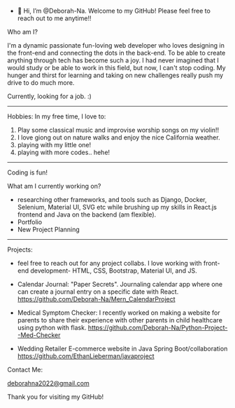 - 👋 Hi, I’m @Deborah-Na. Welcome to my GitHub! Please feel free to reach out to me anytime!! 

Who am I?

I'm a dynamic passionate fun-loving web developer who loves designing in the front-end and connecting the dots in the back-end. To be able to create anything through tech has become such a joy. I had never imagined that I would study or be able to work in this field, but now, I can't stop coding. My hunger and thirst for learning and taking on new challenges really push my drive to do much more. 

Currently, looking for a job. :)


-----------------
Hobbies: 
In my free time, I love to:

1. Play some classical music and improvise worship songs on my violin!!
2. I love giong out on nature walks and enjoy the nice California weather.
3. playing with my little one!
4. playing with more codes.. hehe!

-----------------
Coding is fun!

What am I currently working on?
- researching other frameworks, and tools such as Django, Docker, Selenium, Material UI, SVG  etc while brushing up my skills in React.js frontend and Java on the backend (am flexible).
- Portfolio
- New Project Planning 
-----------------
Projects:

- feel free to reach out for any project collabs. I love working with front-end development- HTML, CSS, Bootstrap, Material UI, and JS.
- Calendar Journal: "Paper Secrets". Journaling calendar app where one can create a journal entry on a specific date with React. 
    https://github.com/Deborah-Na/Mern_CalendarProject
    
- Medical Symptom Checker: I recently worked on making a website for parents to share their experience with other parents in child healthcare using python with flask.
    https://github.com/Deborah-Na/Python-Project--Med-Checker
    
- Wedding Retailer E-commerce website in Java Spring Boot/collaboration
   https://github.com/EthanLieberman/javaproject
   
Contact Me:

deborahna2022@gmail.com

Thank you for visiting my GitHub!

<!---
Deborah-Na/Deborah-Na is a ✨ special ✨ repository because its `README.md` (this file) appears on your GitHub profile.
You can click the Preview link to take a look at your changes.
--->
